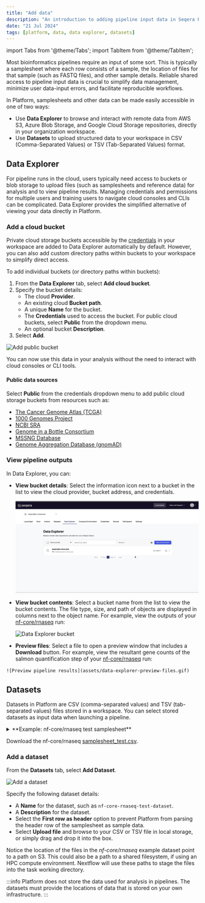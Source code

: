 ```yaml
---
title: "Add data"
description: "An introduction to adding pipeline input data in Seqera Platform"
date: "21 Jul 2024"
tags: [platform, data, data explorer, datasets]
---
```


import Tabs from '@theme/Tabs';
import TabItem from '@theme/TabItem';

Most bioinformatics pipelines require an input of some sort. This is typically a samplesheet where each row consists of a sample, the location of files for that sample (such as FASTQ files), and other sample details. Reliable shared access to pipeline input data is crucial to simplify data management, minimize user data-input errors, and facilitate reproducible workflows.

In Platform, samplesheets and other data can be made easily accessible in one of two ways: 
- Use **Data Explorer** to browse and interact with remote data from AWS S3, Azure Blob Storage, and Google Cloud Storage repositories, directly in your organization workspace.
- Use **Datasets** to upload structured data to your workspace in CSV (Comma-Separated Values) or TSV (Tab-Separated Values) format. 

## Data Explorer 

For pipeline runs in the cloud, users typically need access to buckets or blob storage to upload files (such as samplesheets and reference data) for analysis and to view pipeline results. Managing credentials and permissions for multiple users and training users to navigate cloud consoles and CLIs can be complicated. Data Explorer provides the simplified alternative of viewing your data directly in Platform.

### Add a cloud bucket

Private cloud storage buckets accessible by the [credentials](../../credentials/overview) in your workspace are added to Data Explorer automatically by default. However, you can also add custom directory paths within buckets to your workspace to simplify direct access.

To add individual buckets (or directory paths within buckets):

1. From the **Data Explorer** tab, select **Add cloud bucket**. 
1. Specify the bucket details:
    - The cloud **Provider**.
    - An existing cloud **Bucket path**.
    - A unique **Name** for the bucket.
    - The **Credentials** used to access the bucket. For public cloud buckets, select **Public** from the dropdown menu.
    - An optional bucket **Description**.
1. Select **Add**.

  ![Add public bucket](assets/data-explorer-add-bucket.gif)

You can now use this data in your analysis without the need to interact with cloud consoles or CLI tools. 

#### Public data sources

Select **Public** from the credentials dropdown menu to add public cloud storage buckets from resources such as:

- [The Cancer Genome Atlas (TCGA)](https://registry.opendata.aws/tcga/)
- [1000 Genomes Project](https://registry.opendata.aws/1000-genomes/)
- [NCBI SRA](https://registry.opendata.aws/ncbi-sra/)
- [Genome in a Bottle Consortium](https://docs.opendata.aws/giab/readme.html)
- [MSSNG Database](https://cloud.google.com/life-sciences/docs/resources/public-datasets/mssng)
- [Genome Aggregation Database (gnomAD)](https://cloud.google.com/life-sciences/docs/resources/public-datasets/gnomad) 

### View pipeline outputs

In Data Explorer, you can:

  - **View bucket details**:
    Select the information icon next to a bucket in the list to view the cloud provider, bucket address, and credentials.

    ![Bucket details](assets/data-explorer-view-details.gif)

  - **View bucket contents**:
    Select a bucket name from the list to view the bucket contents. The file type, size, and path of objects are displayed in columns next to the object name. For example, view the outputs of your [nf-core/rnaseq](./comm-showcase#launch-the-nf-corernaseq-pipeline) run:

    ![Data Explorer bucket](assets/sp-cloud-data-explorer.gif)

   - **Preview files**: 
    Select a file to open a preview window that includes a **Download** button. For example, view the resultant gene counts of the salmon quantification step of your [nf-core/rnaseq](./comm-showcase#launch-the-nf-corernaseq-pipeline) run:

    ![Preview pipeline results](assets/data-explorer-preview-files.gif)

## Datasets

Datasets in Platform are CSV (comma-separated values) and TSV (tab-separated values) files stored in a workspace. You can select stored datasets as input data when launching a pipeline. 

<details>
  <summary>**Example: nf-core/rnaseq test samplesheet**</summary>

  The [nf-core/rnaseq](https://github.com/nf-core/rnaseq) pipeline works with input datasets (samplesheets) containing sample names, FASTQ file locations, and indications of strandedness. The Seqera Community Showcase sample dataset for nf-core/rnaseq specifies the paths to 7 small sub-sampled FASTQ files from a yeast RNAseq dataset:

  **Example nf-core/rnaseq dataset**

  | sample              | fastq_1                              | fastq_2                              | strandedness |
  | ------------------- | ------------------------------------ | ------------------------------------ | ------------ |
  | WT_REP1             | s3://nf-core-awsmegatests/rnaseq/... | s3://nf-core-awsmegatests/rnaseq/... | reverse      |
  | WT_REP1             | s3://nf-core-awsmegatests/rnaseq/... | s3://nf-core-awsmegatests/rnaseq/... | reverse      |
  | WT_REP2             | s3://nf-core-awsmegatests/rnaseq/... | s3://nf-core-awsmegatests/rnaseq/... | reverse      |
  | RAP1_UNINDUCED_REP1 | s3://nf-core-awsmegatests/rnaseq/... |                                      | reverse      |
  | RAP1_UNINDUCED_REP2 | s3://nf-core-awsmegatests/rnaseq/... |                                      | reverse      |
  | RAP1_UNINDUCED_REP2 | s3://nf-core-awsmegatests/rnaseq/... |                                      | reverse      |
  | RAP1_IAA_30M_REP1   | s3://nf-core-awsmegatests/rnaseq/... | s3://nf-core-awsmegatests/rnaseq/... | reverse      |

</details>

Download the nf-core/rnaseq [samplesheet_test.csv](samplesheet_test.csv).

### Add a dataset

From the **Datasets** tab, select **Add Dataset**.

![Add a dataset](assets/sp-cloud-add-a-dataset.gif)

Specify the following dataset details:

- A **Name** for the dataset, such as `nf-core-rnaseq-test-dataset`.
- A **Description** for the dataset.
- Select the **First row as header** option to prevent Platform from parsing the header row of the samplesheet as sample data.
- Select **Upload file** and browse to your CSV or TSV file in local storage, or simply drag and drop it into the box.

Notice the location of the files in the *nf-core/rnaseq* example dataset point to a path on S3. This could also be a path to a shared filesystem, if using an HPC compute environment. Nextflow will use these paths to stage the files into the task working directory. 

:::info
Platform does not store the data used for analysis in pipelines. The datasets must provide the locations of data that is stored on your own infrastructure.
:::